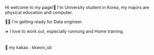 Hi welcome to my page!👋
I'm University student in Korea, my majors are physical education and computer.<br>

🧑‍💻 I'm getting ready for Data engineer.<br>

✈️ I love to work out, especially runnung and Home training.
<br><br>

💬 my kakao : kkwon_sb
<br><br>
